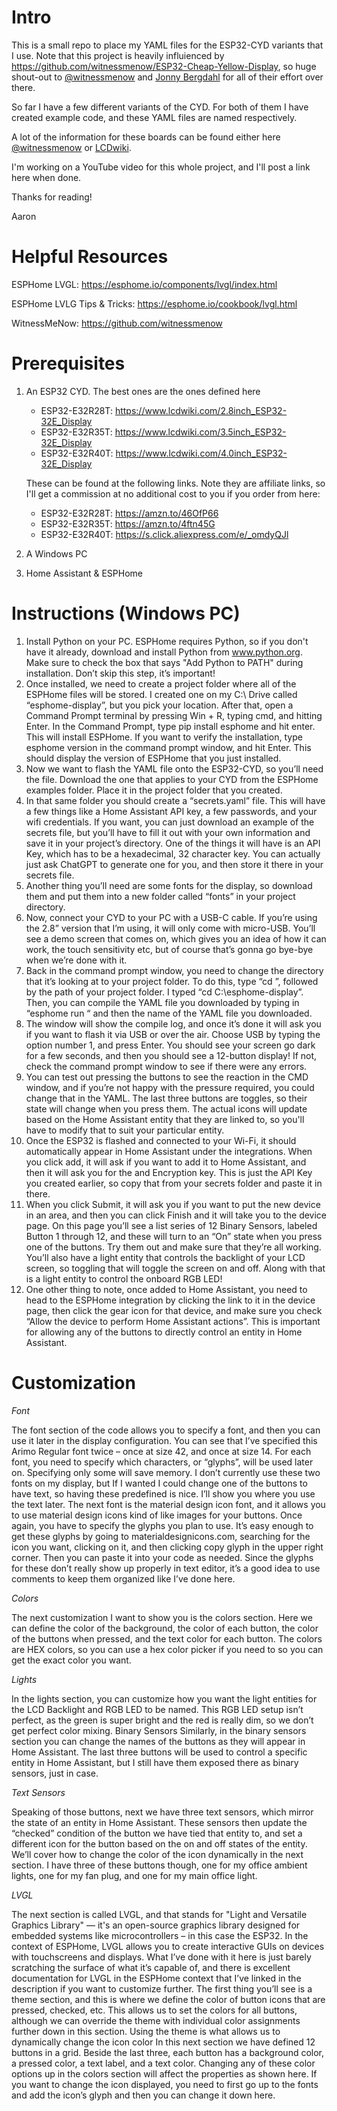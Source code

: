 # Intro
This is a small repo to place my YAML files for the ESP32-CYD variants that I use.
Note that this project is heavily influienced by https://github.com/witnessmenow/ESP32-Cheap-Yellow-Display, so huge shout-out to [@witnessmenow](https://github.com/witnessmenow) and [Jonny Bergdahl](https://github.com/jonnybergdahl) for all of their effort over there.

So far I have a few different variants of the CYD. For both of them I have created example code, and these YAML files are named respectively.

A lot of the information for these boards can be found either here [@witnessmenow](https://github.com/witnessmenow) or [LCDwiki](https://www.lcdwiki.com/Main_Page#ESP32_Display_Module).

I'm working on a YouTube video for this whole project, and I'll post a link here when done.

Thanks for reading!

Aaron

# Helpful Resources
ESPHome LVGL: https://esphome.io/components/lvgl/index.html

ESPHome LVLG Tips & Tricks: https://esphome.io/cookbook/lvgl.html

WitnessMeNow: https://github.com/witnessmenow


# Prerequisites
1. An ESP32 CYD. The best ones are the ones defined here
    - ESP32-E32R28T: https://www.lcdwiki.com/2.8inch_ESP32-32E_Display
    - ESP32-E32R35T: https://www.lcdwiki.com/3.5inch_ESP32-32E_Display
    - ESP32-E32R40T: https://www.lcdwiki.com/4.0inch_ESP32-32E_Display

    These can be found at the following links. Note they are affiliate links, so I'll get a commission at no additional cost to you if you order from here:
    - ESP32-E32R28T: https://amzn.to/46OfP66
    - ESP32-E32R35T: https://amzn.to/4ftn45G
    - ESP32-E32R40T: https://s.click.aliexpress.com/e/_omdyQJl

2. A Windows PC
3. Home Assistant & ESPHome


# Instructions (Windows PC)

1. Install Python on your PC. ESPHome requires Python, so if you don't have it already, download and install Python from www.python.org. Make sure to check the box that says "Add Python to PATH" during installation. Don’t skip this step, it’s important!
2. Once installed, we need to create a project folder where all of the ESPHome files will be stored. I created one on my C:\ Drive called “esphome-display”, but you pick your location. After that, open a Command Prompt terminal by pressing Win + R, typing cmd, and hitting Enter. In the Command Prompt, type pip install esphome and hit enter. This will install ESPHome. If you want to verify the installation, type esphome version in the command prompt window, and hit Enter. This should display the version of ESPHome that you just installed.
3. Now we want to flash the YAML file onto the ESP32-CYD, so you’ll need the file. Download the one that applies to your CYD from the ESPHome examples folder. Place it in the project folder that you created.
4. In that same folder you should create a “secrets.yaml” file. This will have a few things like a Home Assistant API key, a few passwords, and your wifi credentials. If you want, you can just download an example of the secrets file, but you’ll have to fill it out with your own information and save it in your project’s directory. One of the things it will have is an API Key, which has to be a hexadecimal, 32 character key. You can actually just ask ChatGPT to generate one for you, and then store it there in your secrets file.
5. Another thing you’ll need are some fonts for the display, so download them and put them into a new folder called “fonts” in your project directory.
6. Now, connect your CYD to your PC with a USB-C cable. If you’re using the 2.8” version that I’m using, it will only come with micro-USB. You’ll see a demo screen that comes on, which gives you an idea of how it can work, the touch sensitivity etc, but of course that’s gonna go bye-bye when we’re done with it.
7. Back in the command prompt window, you need to change the directory that it’s looking at to your project folder. To do this, type “cd <space>”, followed by the path of your project folder. I typed “cd <space> C:\esphome-display”. Then, you can compile the YAML file you downloaded by typing in “esphome run “ and then the name of the YAML file you downloaded.
8. The window will show the compile log, and once it’s done it will ask you if you want to flash it via USB or over the air. Choose USB by typing the option number 1, and press Enter. You should see your screen go dark for a few seconds, and then you should see a 12-button display! If not, check the command prompt window to see if there were any errors.
9. You can test out pressing the buttons to see the reaction in the CMD window, and if you’re not happy with the pressure required, you could change that in the YAML. The last three buttons are toggles, so their state will change when you press them. The actual icons will update based on the Home Assistant entity that they are linked to, so you'll have to modify that to suit your particular entity.
10. Once the ESP32 is flashed and connected to your Wi-Fi, it should automatically appear in Home Assistant under the integrations. When you click add, it will ask if you want to add it to Home Assistant, and then it will ask you for the and Encryption key. This is just the API Key you created earlier, so copy that from your secrets folder and paste it in there.
11. When you click Submit, it will ask you if you want to put the new device in an area, and then you can click Finish and it will take you to the device page. On this page you’ll see a list series of 12 Binary Sensors, labeled Button 1 through 12, and these will turn to an “On” state when you press one of the buttons. Try them out and make sure that they’re all working.
You’ll also have a light entity that controls the backlight of your LCD screen, so toggling that will toggle the screen on and off. Along with that is a light entity to control the onboard RGB LED!
12. One other thing to note, once added to Home Assistant, you need to head to the ESPHome integration by clicking the link to it in the device page, then click the gear icon for that device, and make sure you check “Allow the device to perform Home Assistant actions”. This is important for allowing any of the buttons to directly control an entity in Home Assistant.

# Customization
*Font*

The font section of the code allows you to specify a font, and then you can use it later in the display configuration. You can see that I’ve specified this Arimo Regular font twice – once at size 42, and once at size 14. For each font, you need to specify which characters, or “glyphs”, will be used later on. Specifying only some will save memory. I don’t currently use these two fonts on my display, but If I wanted I could change one of the buttons to have text, so having these predefined is nice. I’ll show you where you use the text later. The next font is the material design icon font, and it allows you to use material design icons kind of like images for your buttons. Once again, you have to specify the glyphs you plan to use. It’s easy enough to get these glyphs by going to materialdesignicons.com, searching for the icon you want, clicking on it, and then clicking copy glyph in the upper right corner. Then you can paste it into your code as needed. Since the glyphs for these don’t really show up properly in text editor, it’s a good idea to use comments to keep them organized like I’ve done here.

*Colors*

The next customization I want to show you is the colors section. Here we can define the color of the background, the color of each button, the color of the buttons when pressed, and the text color for each button. The colors are HEX colors, so you can use a hex color picker if you need to so you can get the exact color you want.

*Lights*

In the lights section, you can customize how you want the light entities for the LCD Backlight and RGB LED to be named. This RGB LED setup isn’t perfect, as the green is super bright and the red is really dim, so we don’t get perfect color mixing.
Binary Sensors
Similarly, in the binary sensors section you can change the names of the buttons as they will appear in Home Assistant. The last three buttons will be used to control a specific entity in Home Assistant, but I still have them exposed there as binary sensors, just in case.

*Text Sensors*

Speaking of those buttons, next we have three text sensors, which mirror the state of an entity in Home Assistant. These sensors then update the “checked” condition of the button we have tied that entity to, and set a different icon for the button based on the on and off states of the entity. We’ll cover how to change the color of the icon dynamically in the next section. I have three of these buttons though, one for my office ambient lights, one for my fan plug, and one for my main office light. 

*LVGL*

The next section is called LVGL, and that stands for "Light and Versatile Graphics Library" — it's an open-source graphics library designed for embedded systems like microcontrollers – in this case the ESP32. In the context of ESPHome, LVGL allows you to create interactive GUIs on devices with touchscreens and displays. What I’ve done with it here is just barely scratching the surface of what it’s capable of, and there is excellent documentation for LVGL in the ESPHome context that I’ve linked in the description if you want to customize further.
The first thing you’ll see is a theme section, and this is where we define the color of button icons that are pressed, checked, etc. This allows us to set the colors for all buttons, although we can override the theme with individual color assignments further down in this section. Using the theme is what allows us to dynamically change the icon color
In this next section we have defined 12 buttons in a grid. Beside the last three, each button has a background color, a pressed color, a text label, and a text color. Changing any of these color options up in the colors section will affect the properties as shown here. If you want to change the icon displayed, you need to first go up to the fonts and add the icon’s glyph and then you can change it down here.



